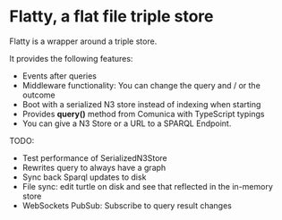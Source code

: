 # Flatty, a flat file triple store

Flatty is a wrapper around a triple store. 

It provides the following features:

- Events after queries
- Middleware functionality: You can change the query and / or the outcome
- Boot with a serialized N3 store instead of indexing when starting
- Provides __query()__ method from Comunica with TypeScript typings
- You can give a N3 Store or a URL to a SPARQL Endpoint.

TODO:

- Test performance of SerializedN3Store
- Rewrites query to always have a graph
- Sync back Sparql updates to disk
- File sync: edit turtle on disk and see that reflected in the in-memory store
- WebSockets PubSub: Subscribe to query result changes